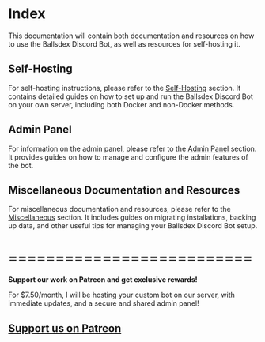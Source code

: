 # Index

This documentation will contain both documentation and resources on how to use the Ballsdex Discord Bot, as well as resources for self-hosting it.


## Self-Hosting

For self-hosting instructions, please refer to the [Self-Hosting](selfhosting/index.md) section. It contains detailed guides on how to set up and run the Ballsdex Discord Bot on your own server, including both Docker and non-Docker methods.

## Admin Panel
For information on the admin panel, please refer to the [Admin Panel](admin-panel/index.md) section. It provides guides on how to manage and configure the admin features of the bot.

## Miscellaneous Documentation and Resources
For miscellaneous documentation and resources, please refer to the [Miscellaneous](misc/index.md) section. It includes guides on migrating installations, backing up data, and other useful tips for managing your Ballsdex Discord Bot setup.


# ==========================

**Support our work on Patreon and get exclusive rewards!**

For $7.50/month, I will be hosting your custom bot on our server, with immediate updates, and a secure and shared admin panel!

## [Support us on Patreon](https://patreon.com/retke)

